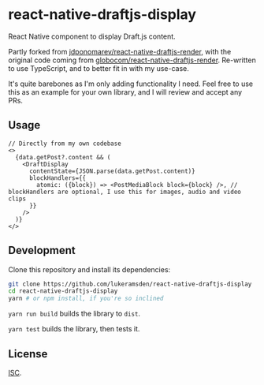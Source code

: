 # react-native-draftjs-display

React Native component to display Draft.js content.

Partly forked from [jdponomarev/react-native-draftjs-render](https://github.com/jdponomarev/react-native-draftjs-render), with the original code coming from [globocom/react-native-draftjs-render](https://github.com/globocom/react-native-draftjs-render). Re-written to use TypeScript, and to better fit in with my use-case.

It's quite barebones as I'm only adding functionality I need. Feel free to use this as an example for your own library, and I will review and accept any PRs.

## Usage

```tsx
// Directly from my own codebase
<>
  {data.getPost?.content && (
    <DraftDisplay
      contentState={JSON.parse(data.getPost.content)}
      blockHandlers={{
        atomic: ({block}) => <PostMediaBlock block={block} />, // blockHandlers are optional, I use this for images, audio and video clips
      }}
    />
  )}
</>
```

## Development

Clone this repository and install its dependencies:

```bash
git clone https://github.com/lukeramsden/react-native-draftjs-display
cd react-native-draftjs-display
yarn # or npm install, if you're so inclined
```

`yarn run build` builds the library to `dist`.

`yarn test` builds the library, then tests it.

## License

[ISC](LICENSE).
